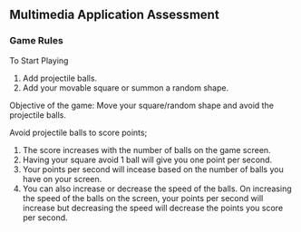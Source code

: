 ## Multimedia Application Assessment

### Game Rules

To Start Playing
1. Add projectile balls.
2. Add your movable square or summon a random shape.

Objective of the game: Move your square/random shape and avoid the projectile balls.

Avoid projectile balls to score points;
   1. The score increases with the number of balls on the game screen.
   2. Having your square avoid 1 ball will give you one point per second.
   3. Your points per second will incease based on the number of balls you have on your screen.
   4. You can also increase or decrease the speed of the balls. On increasing the speed of the balls on the screen, your points per second will increase but decreasing the speed will decrease the points you score per second.
